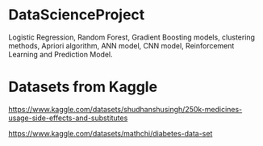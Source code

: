 # DataScienceProject
Logistic Regression, Random Forest, Gradient Boosting models, clustering methods, Apriori algorithm, ANN model, CNN model, Reinforcement Learning and Prediction Model.


# Datasets from Kaggle

https://www.kaggle.com/datasets/shudhanshusingh/250k-medicines-usage-side-effects-and-substitutes

https://www.kaggle.com/datasets/mathchi/diabetes-data-set
